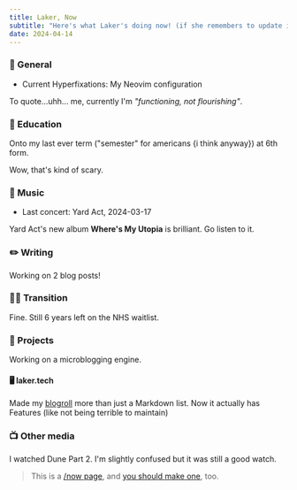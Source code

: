 ```yaml
---
title: Laker, Now
subtitle: "Here's what Laker's doing now! (if she remembers to update it)"
date: 2024-04-14
---
```


<script href="https://status.lol/laker.js?simple"></script>

### 💜 General
- Current Hyperfixations: My Neovim configuration

To quote...uhh... me, currently I'm *"functioning, not flourishing"*.

### 🏫 Education
Onto my last ever term ("semester" for americans {i think anyway}) at 6th form.

Wow, that's kind of scary.

### 💽 Music
- Last concert: Yard Act, 2024-03-17

Yard Act's new album **Where's My Utopia** is brilliant. Go listen to it.

### ✏️ Writing
Working on 2 blog posts!

### 🏳️‍⚧️ Transition
Fine. Still 6 years left on the NHS waitlist.

### 🔧 Projects
Working on a microblogging engine.

#### 🖥️ laker.tech
Made my [blogroll](/roll) more than just a Markdown list. Now it actually has Features (like not being terrible to maintain)

### 📺 Other media
I watched Dune Part 2. I'm slightly confused but it was still a good watch.


> This is a [/now page](https://sive.rs/nowff), and [you should make one](https://nownownow.com/about), too.